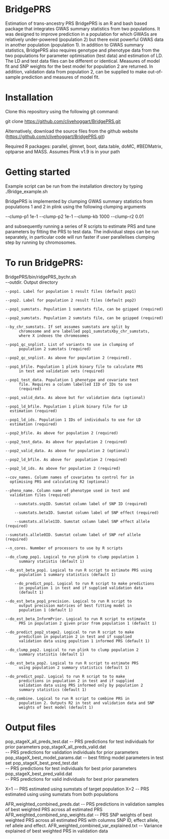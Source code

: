# BridgePRS
Estimation of trans-ancestry PRS 
BridgePRS is an R and bash based package that integrates GWAS summary
statistics from two populations. It was designed to improve prediction
in a population for which GWASs are relatively under-powered
(population 2) but there exist powerful GWAS data in another
population (population 1). In addition to GWAS summary statistics,
BridgePRS also requires genotype and phenotype data from the two
populations for parameter optimisation (test data) and estimation of
LD. The LD and test data files can be different or identical. Measures
of model fit and SNP weights for the best model for population 2 are
returned. In addition, validation data from population 2, can be
supplied to make out-of-sample prediction and measures of model fit.

# Installation
Clone this repository using the following git command:

git clone https://github.com/clivehoggart/BridgePRS.git

Alternatively, download the source files from the github website
(https://github.com/clivehoggart/BridgePRS.git)

Required R packages: parallel, glmnet, boot, data.table, doMC,
#BEDMatrix, optparse and MASS.
Assumes Plink v1.9 is in your path

# Getting started
Example script can be run from the installation directory by typing
./Bridge_example.sh

BridgePRS is implemented by clumping GWAS summary statistics from
populations 1 and 2 in plink using the following clumping arguments

--clump-p1 1e-1 --clump-p2 1e-1 --clump-kb 1000 --clump-r2 0.01

and subsequently running a series of R scripts to estimate PRS and
tune parameters by fitting the PRS to test data. The individual steps
can be run separately, in particular code will run faster if user
parallelises clumping step by running by chromosomes.

# To run BridgePRS:
BridgePRS/bin/ridgePRS_bychr.sh \
	--outdir. Output directory
	
	--pop1. Label for population 1 result files (default pop1)
	
	--pop2. Label for population 2 result files (default pop2)

	--pop1_sumstats. Population 1 sumstats file, can be gzipped (required)

	--pop2_sumstats. Population 2 sumstats file, can be gzipped (required)

	--by_chr_sumstats. If set assumes sumstats are split by
          chromosome and are labelled pop1_sumstatsXby_chr_sumstats,
          where X indexes the chromosomes

	--pop1_qc_snplist. List of variants to use in clumping of
          population 2 sumstats (required)

	--pop2_qc_snplist. As above for population 2 (required).

	--pop1_bfile. Population 1 plink binary file to calculate PRS
          in test and validation sets (required)

	--pop1_test_data. Population 1 phenotype and covariate test
          file. Requires a column labelled IID of IDs to use
          (required)

	--pop1_valid_data. As above but for validation data (optional)

	--pop1_ld_bfile. Population 1 plink binary file for LD
	  estimation (required)

	--pop1_ld_ids. Population 1 IDs of individuals to use for LD
	  estimation (required)

	--pop2_bfile. As above for population 2 (required)

	--pop2_test_data. As above for population 2 (required)

	--pop2_valid_data. As above for population 2 (optional)

	--pop2_ld_bfile. As above for  population 2 (required)

	--pop2_ld_ids. As above for population 2 (required)

	--cov_names. Column names of covariates to control for in
	  optimising PRS and calculating R2 (optional)

	--pheno_name. Column name of phenotype used in test and
	  validation files (required)

    	--sumstats.snpID. Sumstat column label of SNP ID (required)

    	--sumstats.betaID. Sumstat column label of SNP effect (required)

    	--sumstats.allele1ID. Sumstat column label SNP effect allele (required)

   	--sumstats.allele0ID. Sumstat column label of SNP ref allele (required)

	--n_cores. Nummber of processors to use by R scripts

	--do_clump_pop1. Logical to run plink to clump population 1
          summary statistis (default 1)
    
	--do_est_beta_pop1. Logical to run R script to estimate PRS using
          population 1 summary statistics (default 1)

    	--do_predict_pop1. Logical to run R script to make predictions
          in population 1 in test and if supplied validation data
          (default 1)
    
	--do_est_beta_pop1_precision. Logical to run R script to
          output precision matrices of best fitting model in
          population 1 (default 1)

	--do_est_beta_InformPrior. Logical to run R script to estimate
          PRS in population 2 given prior from population 1 (default 1)

	--do_predict_pop2_stage2. Logical to run R script to make
          prediction in population 2 in test and if supplied
          validation data using popultion 1 informed PRS (default 1)

	--do_clump_pop2. Logical to run plink to clump population 2
          summary statistis (default 1)

	--do_est_beta_pop2. Logical to run R script to estimate PRS
          using population 2 summary statistics (default 1)

	--do_predict_pop2. Logical to run R script to to make
          predictions in population 2 in test and if supplied
          validation data using PRS informed only by population 2
          summary statistics (default 1)

	--do_combine. Logical to run R script to combine PRS in
          population 2. Outputs R2 in test and validation data and SNP
          weights of best model (default 1)

# Output files

pop_stageX_all_preds_test.dat
	-- PRS predictions for test individuals for prior parameters
pop_stageX_all_preds_valid.dat    
	-- PRS predictions for validation individuals for prior parameters
pop_stageX_best_model_params.dat
	-- best fitting model parameters in test set
pop_stageX_best_pred_test.dat     
	-- PRS predictions for test individuals for best prior parameters
pop_stageX_best_pred_valid.dat    
	-- PRS predictions for valid individuals for best prior parameters

X=1 -- PRS estimated using sumstats of target population
X=2 -- PRS estimated using using sumstats from both populations

AFR_weighted_combined_preds.dat
	--  PRS predictions in validation samples of best weighted PRS
	    across all estimated PRS 
AFR_weighted_combined_snp_weights.dat
	--  PRS SNP weights of best weighted PRS across all estimated
	    PRS with columns SNP ID, effect allele, ref allele and effect.
AFR_weighted_combined_var_explained.txt
	-- Variance explained of best weighted PRS in validation data

